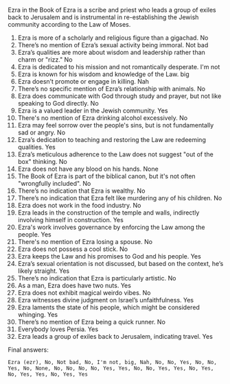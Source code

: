 Ezra in the Book of Ezra is a scribe and priest who leads a group of exiles back to Jerusalem and is instrumental in re-establishing the Jewish community according to the Law of Moses.

1. Ezra is more of a scholarly and religious figure than a gigachad. No
2. There’s no mention of Ezra’s sexual activity being immoral. Not bad
3. Ezra’s qualities are more about wisdom and leadership rather than charm or "rizz." No
4. Ezra is dedicated to his mission and not romantically desperate. I'm not
5. Ezra is known for his wisdom and knowledge of the Law. big
6. Ezra doesn’t promote or engage in killing. Nah
7. There’s no specific mention of Ezra’s relationship with animals. No
8. Ezra does communicate with God through study and prayer, but not like speaking to God directly. No
9. Ezra is a valued leader in the Jewish community. Yes
10. There's no mention of Ezra drinking alcohol excessively. No
11. Ezra may feel sorrow over the people's sins, but is not fundamentally sad or angry. No
12. Ezra’s dedication to teaching and restoring the Law are redeeming qualities. Yes
13. Ezra’s meticulous adherence to the Law does not suggest "out of the box" thinking. No
14. Ezra does not have any blood on his hands. None
15. The Book of Ezra is part of the biblical canon, but it's not often "wrongfully included". No
16. There’s no indication that Ezra is wealthy. No
17. There’s no indication that Ezra felt like murdering any of his children. No
18. Ezra does not work in the food industry. No
19. Ezra leads in the construction of the temple and walls, indirectly involving himself in construction. Yes
20. Ezra's work involves governance by enforcing the Law among the people. Yes
21. There's no mention of Ezra losing a spouse. No
22. Ezra does not possess a cool stick. No
23. Ezra keeps the Law and his promises to God and his people. Yes
24. Ezra’s sexual orientation is not discussed, but based on the context, he’s likely straight. Yes
25. There’s no indication that Ezra is particularly artistic. No
26. As a man, Ezra does have two nuts. Yes
27. Ezra does not exhibit magical weirdo vibes. No
28. Ezra witnesses divine judgment on Israel’s unfaithfulness. Yes
29. Ezra laments the state of his people, which might be considered whinging. Yes
30. There’s no mention of Ezra being a quick runner. No
31. Everybody loves Persia. Yes
32. Ezra leads a group of exiles back to Jerusalem, indicating travel. Yes

Final answers:

```Ezra (ezr), No, Not bad, No, I'm not, big, Nah, No, No, Yes, No, No, Yes, No, None, No, No, No, No, Yes, Yes, No, No, Yes, Yes, No, Yes, No, Yes, Yes, No, Yes, Yes```